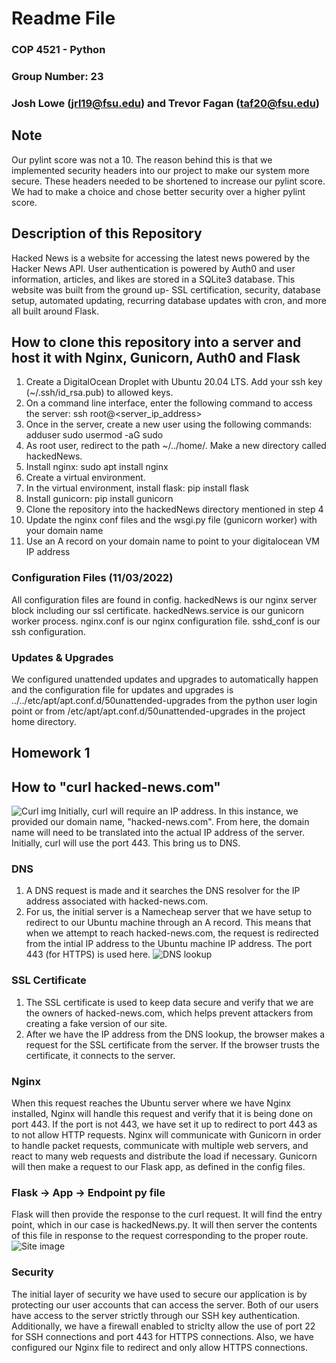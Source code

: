 # Readme File
### COP 4521 - Python 
### Group Number: 23
### Josh Lowe (jrl19@fsu.edu) and Trevor Fagan (taf20@fsu.edu)

## Note
Our pylint score was not a 10. The reason behind this is that we implemented security headers into our project to make our system more secure. These headers needed to be shortened to increase our pylint score. We had to make a choice and chose better security over a higher pylint score.

## Description of this Repository
Hacked News is a website for accessing the latest news powered by the Hacker News API. User authentication is powered by Auth0 and user information, articles, and likes are stored in a SQLite3 database. This website was built from the ground up- SSL certification, security, database setup, automated updating, recurring database updates with cron, and more all built around Flask.

## How to clone this repository into a server and host it with Nginx, Gunicorn, Auth0 and Flask
1. Create a DigitalOcean Droplet with Ubuntu 20.04 LTS. Add your ssh key (~/.ssh/id_rsa.pub) to allowed keys.
2. On a command line interface, enter the following command to access the server: ssh root@<server_ip_address>
3. Once in the server, create a new user using the following commands:
adduser <newuser>
sudo usermod -aG sudo <newuser>
4. As root user, redirect to the path ~/../home/<newuser>. Make a new directory called hackedNews.
4. Install nginx: sudo apt install nginx
5. Create a virtual environment.
6. In the virtual environment, install flask: pip install flask
7. Install gunicorn: pip install gunicorn
8. Clone the repository into the hackedNews directory mentioned in step 4
9. Update the nginx conf files and the wsgi.py file (gunicorn worker) with your domain name
10. Use an A record on your domain name to point to your digitalocean VM IP address


### Configuration Files (11/03/2022)
All configuration files are found in config.
hackedNews is our nginx server block including our ssl certificate.
hackedNews.service is our gunicorn worker process.
nginx.conf is our nginx configuration file.
sshd_conf is our ssh configuration.

### Updates & Upgrades
We configured unattended updates and upgrades to automatically happen and the configuration file for updates and upgrades is ../../etc/apt/apt.conf.d/50unattended-upgrades from the python user login point or from /etc/apt/apt.conf.d/50unattended-upgrades in the project home directory.

## Homework 1
## How to "curl hacked-news.com"
![Curl img](https://i.ibb.co/xzmDPVt/Screen-Shot-2022-10-16-at-3-14-42-PM.png)
Initially, curl will require an IP address. In this instance, we provided our domain name, "hacked-news.com". From here, the
domain name will need to be translated into the actual IP address of the server. Initially, curl will use the port 443. This bring us to DNS.
### DNS
1. A DNS request is made and it searches the DNS resolver for the IP address associated with hacked-news.com.
2. For us, the initial server is a Namecheap server that we have setup to redirect to our Ubuntu machine through an A record. This means that when we attempt to reach hacked-news.com, the request is redirected from the intial IP address to the Ubuntu machine IP address. The port 443 (for HTTPS) is used here.
![DNS lookup](https://i.ibb.co/GJD305C/Screen-Shot-2022-10-16-at-3-33-10-PM.png)
### SSL Certificate
1. The SSL certificate is used to keep data secure and verify that we are the owners of hacked-news.com, which helps prevent attackers from creating a fake version of our site.
2. After we have the IP address from the DNS lookup, the browser makes a request for the SSL certificate from the server. If the browser trusts the certificate, it connects to the server.
### Nginx
When this request reaches the Ubuntu server where we have Nginx installed, Nginx will handle this request and verify that it is being done on port 443. If the port is not 443, we have set it up to redirect to port 443 as to not allow HTTP requests. Nginx will communicate with Gunicorn in order to handle packet requests, communicate with multiple web servers, and react to many web requests and distribute the load if necessary. Gunicorn will then make a request to our Flask app, as defined in the config files.
### Flask -> App -> Endpoint py file
Flask will then provide the response to the curl request. It will find the entry point, which in our case is hackedNews.py. It will then server the contents of this file in response to the request corresponding to the proper route. 
![Site image](https://i.ibb.co/HX7hMQ5/Screen-Shot-2022-10-19-at-10-35-52-AM.png)
### Security
The initial layer of security we have used to secure our application is by protecting our user accounts that can access the server. Both of our users have access to the server strictly through our SSH key authentication. Additionally, we have a firewall enabled to striclty allow the use of port 22 for SSH connections and port 443 for HTTPS connections. Also, we have configured our Nginx file to redirect and only allow HTTPS connections. 

